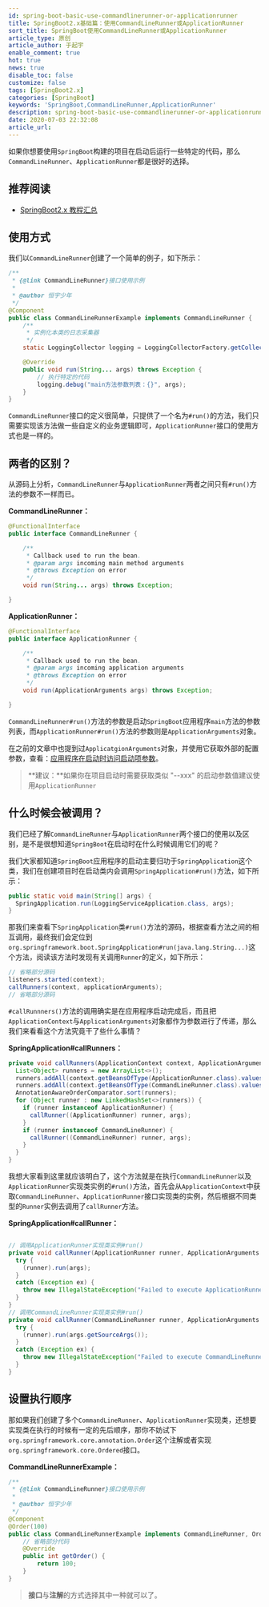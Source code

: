 ```yaml
---
id: spring-boot-basic-use-commandlinerunner-or-applicationrunner
title: SpringBoot2.x基础篇：使用CommandLineRunner或ApplicationRunner
sort_title: SpringBoot使用CommandLineRunner或ApplicationRunner
article_type: 原创
article_author: 于起宇
enable_comment: true
hot: true
news: true
disable_toc: false
customize: false
tags: [SpringBoot2.x]
categories: [SpringBoot]
keywords: 'SpringBoot,CommandLineRunner,ApplicationRunner'
description: spring-boot-basic-use-commandlinerunner-or-applicationrunner
date: 2020-07-03 22:32:08
article_url:
---
```

如果你想要使用`SpringBoot`构建的项目在启动后运行一些特定的代码，那么`CommandLineRunner`、`ApplicationRunner`都是很好的选择。

## 推荐阅读
- [SpringBoot2.x 教程汇总](http://blog.minbox.org/spring-boot-2-x-articles.html)


## 使用方式

我们以`CommandLineRunner`创建了一个简单的例子，如下所示：

```java
/**
 * {@link CommandLineRunner}接口使用示例
 *
 * @author 恒宇少年
 */
@Component
public class CommandLineRunnerExample implements CommandLineRunner {
    /**
     * 实例化本类的日志采集器
     */
    static LoggingCollector logging = LoggingCollectorFactory.getCollector(CommandLineRunnerExample.class);

    @Override
    public void run(String... args) throws Exception {
        // 执行特定的代码
        logging.debug("main方法参数列表：{}", args);
    }
}
```

`CommandLineRunner`接口的定义很简单，只提供了一个名为`#run()`的方法，我们只需要实现该方法做一些自定义的业务逻辑即可，`ApplicationRunner`接口的使用方式也是一样的。

## 两者的区别？

从源码上分析，`CommandLineRunner`与`ApplicationRunner`两者之间只有`#run()`方法的参数不一样而已。

**CommandLineRunner：**

```java
@FunctionalInterface
public interface CommandLineRunner {

	/**
	 * Callback used to run the bean.
	 * @param args incoming main method arguments
	 * @throws Exception on error
	 */
	void run(String... args) throws Exception;

}
```

**ApplicationRunner：**

```java
@FunctionalInterface
public interface ApplicationRunner {

	/**
	 * Callback used to run the bean.
	 * @param args incoming application arguments
	 * @throws Exception on error
	 */
	void run(ApplicationArguments args) throws Exception;

}
```

`CommandLineRunner#run()`方法的参数是启动`SpringBoot`应用程序`main`方法的参数列表，而`ApplicationRunner#run()`方法的参数则是`ApplicationArguments`对象。

在之前的文章中也提到过`ApplicatgionArguments`对象，并使用它获取外部的配置参数，查看：[应用程序在启动时访问启动项参数](https://blog.minbox.org/spring-boot-basic-accessing-application-arguments.html)。

> **建议：**如果你在项目启动时需要获取类似 "--xxx" 的启动参数值建议使用`ApplicationRunner`

## 什么时候会被调用？

我们已经了解`CommandLineRunner`与`ApplicationRunner`两个接口的使用以及区别，是不是很想知道`SpringBoot`在启动时在什么时候调用它们的呢？

我们大家都知道`SpringBoot`应用程序的启动主要归功于`SpringApplication`这个类，我们在创建项目时在启动类内会调用`SpringApplication#run()`方法，如下所示：

```java
public static void main(String[] args) {
  SpringApplication.run(LoggingServiceApplication.class, args);
}
```

那我们来查看下`SpringApplication`类`#run()`方法的源码，根据查看方法之间的相互调用，最终我们会定位到`org.springframework.boot.SpringApplication#run(java.lang.String...)`这个方法，阅读该方法时发现有关调用`Runner`的定义，如下所示：

```java
// 省略部分源码
listeners.started(context);
callRunners(context, applicationArguments);
// 省略部分源码
```

`#callRunnners()`方法的调用确实是在应用程序启动完成后，而且把`ApplicationContext`与`ApplicationArguments`对象都作为参数进行了传递，那么我们来看看这个方法究竟干了些什么事情？

**SpringApplication#callRunners：**

```java
private void callRunners(ApplicationContext context, ApplicationArguments args) {
  List<Object> runners = new ArrayList<>();
  runners.addAll(context.getBeansOfType(ApplicationRunner.class).values());
  runners.addAll(context.getBeansOfType(CommandLineRunner.class).values());
  AnnotationAwareOrderComparator.sort(runners);
  for (Object runner : new LinkedHashSet<>(runners)) {
    if (runner instanceof ApplicationRunner) {
      callRunner((ApplicationRunner) runner, args);
    }
    if (runner instanceof CommandLineRunner) {
      callRunner((CommandLineRunner) runner, args);
    }
  }
}
```

我想大家看到这里就应该明白了，这个方法就是在执行`CommandLineRunner`以及`ApplicationRunner`实现类实例的`#run()`方法，首先会从`ApplicationContext`中获取`CommandLineRunner`、`ApplicationRunner`接口实现类的实例，然后根据不同类型的`Runner`实例去调用了`callRunner`方法。

**SpringApplication#callRunner：**

```java

// 调用ApplicationRunner实现类实例#run()
private void callRunner(ApplicationRunner runner, ApplicationArguments args) {
  try {
    (runner).run(args);
  }
  catch (Exception ex) {
    throw new IllegalStateException("Failed to execute ApplicationRunner", ex);
  }
}
// 调用CommandLineRunner实现类实例#run()
private void callRunner(CommandLineRunner runner, ApplicationArguments args) {
  try {
    (runner).run(args.getSourceArgs());
  }
  catch (Exception ex) {
    throw new IllegalStateException("Failed to execute CommandLineRunner", ex);
  }
}
```



## 设置执行顺序

那如果我们创建了多个`CommandLineRunner`、`ApplicationRunner`实现类，还想要实现类在执行的时候有一定的先后顺序，那你不妨试下`org.springframework.core.annotation.Order`这个注解或者实现`org.springframework.core.Ordered`接口。

**CommandLineRunnerExample：**

```java
/**
 * {@link CommandLineRunner}接口使用示例
 *
 * @author 恒宇少年
 */
@Component
@Order(100)
public class CommandLineRunnerExample implements CommandLineRunner, Ordered {
    // 省略部分代码
    @Override
    public int getOrder() {
        return 100;
    }
}
```

> **接口**与**注解**的方式选择其中一种就可以了。

